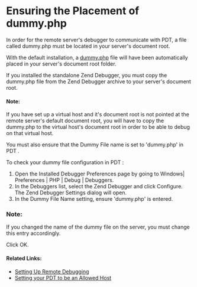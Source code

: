 # Ensuring the Placement of dummy.php

<!--context:ensuring_the_placement_of_dummy_php-->

In order for the remote server's debugger to communicate with PDT, a file called dummy.php must be located in your server's document root.

With the default  installation, a [dummy.php](resources/dummy.php) file will have been automatically placed in your server's document root folder.

If you installed the standalone Zend Debugger, you must copy the dummy.php file from the Zend Debugger archive to your server's document root.

<!--note-start-->

#### Note:

If you have set up a virtual host and it's document root is not pointed at the remote server's default document root, you will have to copy the dummy.php to the virtual host's document root in order to be able to debug on that virtual host.

You must also ensure that the Dummy File name is set to 'dummy.php' in PDT .

<!--note-end-->

<!--ref-start-->

To check your dummy file configuration in PDT :

 1. Open the Installed Debugger Preferences page by going to Windows| Preferences | PHP | Debug | Debuggers.
 2. In the Debuggers list, select the Zend Debugger and click Configure.  The Zend Debugger Settings dialog will open.
 3. In the Dummy File Name setting, ensure 'dummy.php' is entered.

<!--note-start-->

### Note:

If you changed the name of the dummy file on the server, you must change this entry accordingly.

<!--note-end-->

Click OK.

<!--ref-end-->

<!--links-start-->

#### Related Links:

 * [Setting Up Remote Debugging](000-index.md)
 * [Setting your PDT to be an Allowed Host](008-setting_your_zend_studio_for_eclipse_to_be_an_allowed_host.md)

<!--links-end-->
